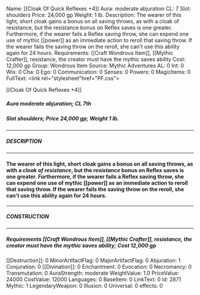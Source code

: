 Name: [[Cloak Of Quick Reflexes +4]]
Aura: moderate abjuration
CL: 7
Slot: shoulders
Price: 24,000 gp
Weight: 1 lb.
Description: The wearer of this light, short cloak gains a bonus on all saving throws, as with a cloak of resistance, but the resistance bonus on Reflex saves is one greater. Furthermore, if the wearer fails a Reflex saving throw, she can expend one use of mythic [[power]] as an immediate action to reroll that saving throw. If the wearer fails the saving throw on the reroll, she can't use this ability again for 24 hours.
Requirements: [[Craft Wondrous Item]], [[Mythic Crafter]], resistance, the creator must have the mythic saves ability
Cost: 12,000 gp
Group: Wondrous Item
Source: Mythic Adventures
AL: 0
Int: 0
Wis: 0
Cha: 0
Ego: 0
Communication: 0
Senses: 0
Powers: 0
MagicItems: 0
FullText: <link rel="stylesheet"href="PF.css"><div class="heading"><p class="alignleft">[[Cloak Of Quick Reflexes +4]]</p><div style="clear: both;"></div></div><div><h5><b>Aura </b>moderate abjuration; <b>CL </b>7th</h5><h5><b>Slot </b>shoulders; <b>Price </b>24,000 gp; <b>Weight </b>1 lb.</h5></div><hr/><div><h5><b>DESCRIPTION</b></h5></div><hr/><div><h4><p>The wearer of this light, short cloak gains a bonus on all saving throws, as with a <i>cloak of <i>resistance</i></i>, but the <i>resistance</i> bonus on Reflex saves is one greater. Furthermore, if the wearer fails a Reflex saving throw, she can expend one use of mythic [[power]] as an immediate action to reroll that saving throw. If the wearer fails the saving throw on the reroll, she can't use this ability again for 24 hours.</p></h4></div><hr/><div><h5><b>CONSTRUCTION</b></h5></div><hr/><div><h5><b>Requirements </b>[[Craft Wondrous Item]], [[Mythic Crafter]], <i>resistance</i>, the creator must have the mythic saves ability; <b>Cost </b>12,000 gp</h5></div>
[[Destruction]]: 0
MinorArtifactFlag: 0
MajorArtifactFlag: 0
Abjuration: 1
Conjuration: 0
[[Divination]]: 0
Enchantment: 0
Evocation: 0
Necromancy: 0
Transmutation: 0
AuraStrength: moderate
WeightValue: 1.0
PriceValue: 24000
CostValue: 12000
Languages: 0
BaseItem: 0
LinkText: 0
id: 2871
Mythic: 1
LegendaryWeapon: 0
Illusion: 0
Universal: 0
effects: 0
